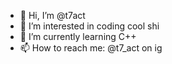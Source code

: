 - 👋 Hi, I’m @t7act
- 👀 I’m interested in coding cool shi  
- 🌱 I’m currently learning C++
- 📫 How to reach me: @t7_act on ig

<!---
t7act/t7act is a ✨ special ✨ repository because its `README.md` (this file) appears on your GitHub profile.
You can click the Preview link to take a look at your changes.
--->
